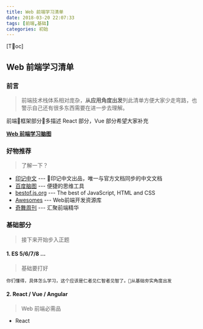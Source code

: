 ```yaml
---
title: Web 前端学习清单
date: 2018-03-20 22:07:33
tags: [前端,基础]
categories: 初始
---
```

[Toc]

## Web 前端学习清单

### 前言
> 前端技术栈体系相对庞杂，**从应用角度出发**列此清单方便大家少走弯路，也警示自己还有很多东西需要在进一步去理解。

前端框架部分多描述 React 部分，Vue 部分希望大家补充

**[Web 前端学习脑图](http://naotu.baidu.com/file/e4574884e45537ef2340e29173a0492f?token=6bbce775fcf3b20c)**

### 好物推荐
> 了解一下？

- [印记中文](https://docschina.org/) --- 印记中文出品，唯一与官方文档同步的中文文档
- [百度脑图](http://naotu.baidu.com/) --- 便捷的思维工具
- [bestof.js.org](https://bestof.js.org/) --- The best of JavaScript, HTML and CSS
- [Awesomes](https://www.awesomes.cn/) --- Web前端开发资源库
- [奇舞周刊](https://weekly.75team.com/) --- 汇聚前端精华

### 基础部分
> 接下来开始步入正题

#### 1. ES 5/6/7/8 ...
> 基础要打好

    你们懂得，具体怎么学习，这个应该是仁者见仁智者见智了。从基础夯实角度出发


#### 2. React / Vue / Angular
> Web 前端必需品

- React 